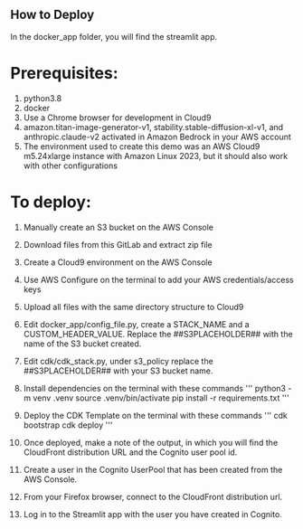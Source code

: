 ## How to Deploy

In the docker_app folder, you will find the streamlit app.

# Prerequisites:

1. python3.8
2. docker
3. Use a Chrome browser for development in Cloud9
4. amazon.titan-image-generator-v1, stability.stable-diffusion-xl-v1, and anthropic.claude-v2 activated in Amazon Bedrock in your AWS account
5. The environment used to create this demo was an AWS Cloud9 m5.24xlarge instance with Amazon Linux 2023, but it should also work with other configurations

# To deploy:

1. Manually create an S3 bucket on the AWS Console
2. Download files from this GitLab and extract zip file
3. Create a Cloud9 environment on the AWS Console
4. Use AWS Configure on the terminal to add your AWS credentials/access keys
5. Upload all files with the same directory structure to Cloud9
6. Edit docker_app/config_file.py, create a STACK_NAME and a CUSTOM_HEADER_VALUE. Replace the ##S3PLACEHOLDER## with the name of the S3 bucket created.
7. Edit cdk/cdk_stack.py, under s3_policy replace the ##S3PLACEHOLDER## with your S3 bucket name.
8. Install dependencies on the terminal with these commands
'''
python3 -m venv .venv
source .venv/bin/activate
pip install -r requirements.txt
'''

10. Deploy the CDK Template on the terminal with these commands
'''
cdk bootstrap
cdk deploy
'''

12. Once deployed, make a note of the output, in which you will find the CloudFront distribution URL and the Cognito user pool id.
13. Create a user in the Cognito UserPool that has been created from the AWS Console.
14. From your Firefox browser, connect to the CloudFront distribution url.
15. Log in to the Streamlit app with the user you have created in Cognito.

